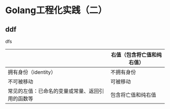 # Golang工程化实践（二）

## ddf

dfs

|                                                  | 右值（包含将亡值和纯右值） |
| ------------------------------------------------ | -------------------------- |
| 拥有身份（identity）                             | 不拥有身份                 |
| 不可被移动                                       | 可被移动                   |
| 常见的左值：已命名的变量或常量、返回引用的函数等 | 包含将亡值和纯右值         |
